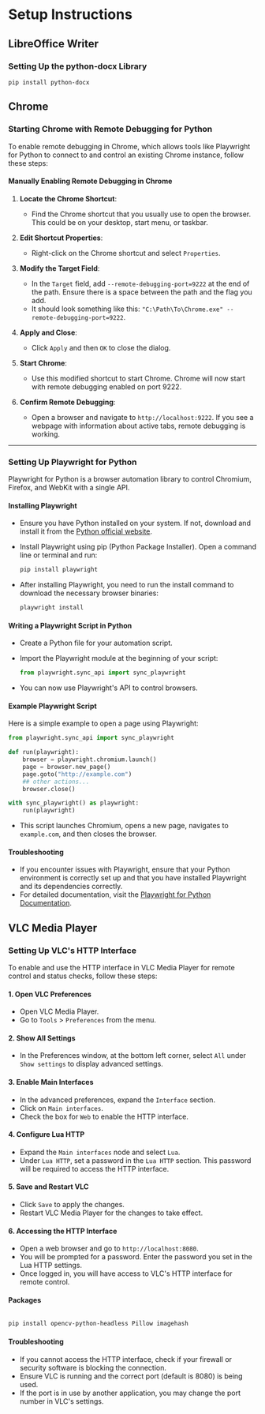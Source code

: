 # Setup Instructions

## LibreOffice Writer

### Setting Up the python-docx Library
```shell
pip install python-docx
```

## Chrome

### Starting Chrome with Remote Debugging for Python

To enable remote debugging in Chrome, which allows tools like Playwright for Python to connect to and control an existing Chrome instance, follow these steps:

#### Manually Enabling Remote Debugging in Chrome

1. **Locate the Chrome Shortcut**:
   - Find the Chrome shortcut that you usually use to open the browser. This could be on your desktop, start menu, or taskbar.

2. **Edit Shortcut Properties**:
   - Right-click on the Chrome shortcut and select `Properties`.

3. **Modify the Target Field**:
   - In the `Target` field, add `--remote-debugging-port=9222` at the end of the path. Ensure there is a space between the path and the flag you add.
   - It should look something like this: `"C:\Path\To\Chrome.exe" --remote-debugging-port=9222`.

4. **Apply and Close**:
   - Click `Apply` and then `OK` to close the dialog.

5. **Start Chrome**:
   - Use this modified shortcut to start Chrome. Chrome will now start with remote debugging enabled on port 9222.

6. **Confirm Remote Debugging**:
   - Open a browser and navigate to `http://localhost:9222`. If you see a webpage with information about active tabs, remote debugging is working.

---

### Setting Up Playwright for Python

Playwright for Python is a browser automation library to control Chromium, Firefox, and WebKit with a single API.

#### Installing Playwright

- Ensure you have Python installed on your system. If not, download and install it from the [Python official website](https://www.python.org/).

- Install Playwright using pip (Python Package Installer). Open a command line or terminal and run:

  ```bash
  pip install playwright
  ```

- After installing Playwright, you need to run the install command to download the necessary browser binaries:

  ```bash
  playwright install
  ```

#### Writing a Playwright Script in Python

- Create a Python file for your automation script.

- Import the Playwright module at the beginning of your script:

  ```python
  from playwright.sync_api import sync_playwright
  ```

- You can now use Playwright's API to control browsers.

#### Example Playwright Script

Here is a simple example to open a page using Playwright:

```python
from playwright.sync_api import sync_playwright

def run(playwright):
    browser = playwright.chromium.launch()
    page = browser.new_page()
    page.goto("http://example.com")
    ## other actions...
    browser.close()

with sync_playwright() as playwright:
    run(playwright)
```

- This script launches Chromium, opens a new page, navigates to `example.com`, and then closes the browser.

#### Troubleshooting

- If you encounter issues with Playwright, ensure that your Python environment is correctly set up and that you have installed Playwright and its dependencies correctly.
- For detailed documentation, visit the [Playwright for Python Documentation](https://playwright.dev/python/docs/intro).


## VLC Media Player
### Setting Up VLC's HTTP Interface

To enable and use the HTTP interface in VLC Media Player for remote control and status checks, follow these steps:

#### 1. Open VLC Preferences

- Open VLC Media Player.
- Go to `Tools` > `Preferences` from the menu.

#### 2. Show All Settings

- In the Preferences window, at the bottom left corner, select `All` under `Show settings` to display advanced settings.

#### 3. Enable Main Interfaces

- In the advanced preferences, expand the `Interface` section.
- Click on `Main interfaces`.
- Check the box for `Web` to enable the HTTP interface.

#### 4. Configure Lua HTTP

- Expand the `Main interfaces` node and select `Lua`.
- Under `Lua HTTP`, set a password in the `Lua HTTP` section. This password will be required to access the HTTP interface.

#### 5. Save and Restart VLC

- Click `Save` to apply the changes.
- Restart VLC Media Player for the changes to take effect.

#### 6. Accessing the HTTP Interface

- Open a web browser and go to `http://localhost:8080`.
- You will be prompted for a password. Enter the password you set in the Lua HTTP settings.
- Once logged in, you will have access to VLC's HTTP interface for remote control.

#### Packages
```bash

pip install opencv-python-headless Pillow imagehash
```

#### Troubleshooting

- If you cannot access the HTTP interface, check if your firewall or security software is blocking the connection.
- Ensure VLC is running and the correct port (default is 8080) is being used.
- If the port is in use by another application, you may change the port number in VLC's settings.

